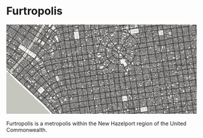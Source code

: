 # Furtropolis

![Furtropolis](./../imgs/furtropolis.png)

Furtropolis is a metropolis within the New Hazelport region of the United Commonwealth.

